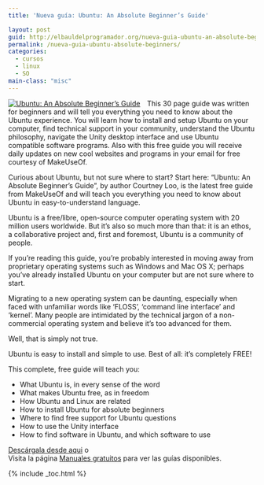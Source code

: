 ```yaml
---
title: 'Nueva guía: Ubuntu: An Absolute Beginner’s Guide'

layout: post
guid: http://elbauldelprogramador.org/nueva-guia-ubuntu-an-absolute-beginners-guide/
permalink: /nueva-guia-ubuntu-absolute-beginners/
categories:
  - cursos
  - linux
  - SO
main-class: "misc"
---
```

<div style="float:left; margin-right:1em;">
  <a href="http://elbauldelprogramador.tradepub.com/c/pubRD.mpl?sr=oc&_t=oc:&pc=w_make72/prgm.cgi"><img style="border:none;"  src="https://lh5.googleusercontent.com/-pOL8x3wV9cE/Tzk33Qbuj7I/AAAAAAAACEk/2VSVxrYjFeU/s640/ubuntu-large.jpg" title="Ubuntu: An Absolute Beginner’s Guide" alt="Ubuntu: An Absolute Beginner’s Guide" /></a>
</div>

This 30 page guide was written for beginners and will tell you everything you need to know about the Ubuntu experience. You will learn how to install and setup Ubuntu on your computer, find technical support in your community, understand the Ubuntu philosophy, navigate the Unity desktop interface and use Ubuntu compatible software programs. Also with this free guide you will receive daily updates on new cool websites and programs in your email for free courtesy of MakeUseOf.

Curious about Ubuntu, but not sure where to start? Start here: “Ubuntu: An Absolute Beginner’s Guide”, by author Courtney Loo, is the latest free guide from MakeUseOf and will teach you everything you need to know about Ubuntu in easy-to-understand language.

Ubuntu is a free/libre, open-source computer operating system with 20 million users worldwide. But it’s also so much more than that: it is an ethos, a collaborative project and, first and foremost, Ubuntu is a community of people.

If you’re reading this guide, you’re probably interested in moving away from proprietary operating systems such as Windows and Mac OS X; perhaps you’ve already installed Ubuntu on your computer but are not sure where to start.

Migrating to a new operating system can be daunting, especially when faced with unfamiliar words like ‘FLOSS’, ‘command line interface’ and ‘kernel’. Many people are intimidated by the technical jargon of a non-commercial operating system and believe it’s too advanced for them.

Well, that is simply not true.

Ubuntu is easy to install and simple to use. Best of all: it’s completely FREE!

This complete, free guide will teach you:

  * What Ubuntu is, in every sense of the word
  * What makes Ubuntu free, as in freedom
  * How Ubuntu and Linux are related
  * How to install Ubuntu for absolute beginners
  * Where to find free support for Ubuntu questions
  * How to use the Unity interface
  * How to find software in Ubuntu, and which software to use

[Descárgala desde aqui][1] o  
Visita la página [Manuales gratuitos][2] para ver las guías disponibles.



 [1]: http://elbauldelprogramador.tradepub.com/c/pubRD.mpl?sr=oc&_t=oc:&pc=w_make72/prgm.cgi
 [2]: http://bashyc.blogspot.com/p/guias-gratuitas.html

{% include _toc.html %}
